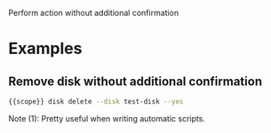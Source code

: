 Perform action without additional confirmation

# Examples

## Remove disk without additional confirmation

```bash
{{scope}} disk delete --disk test-disk --yes
```

Note (1): Pretty useful when writing automatic scripts.